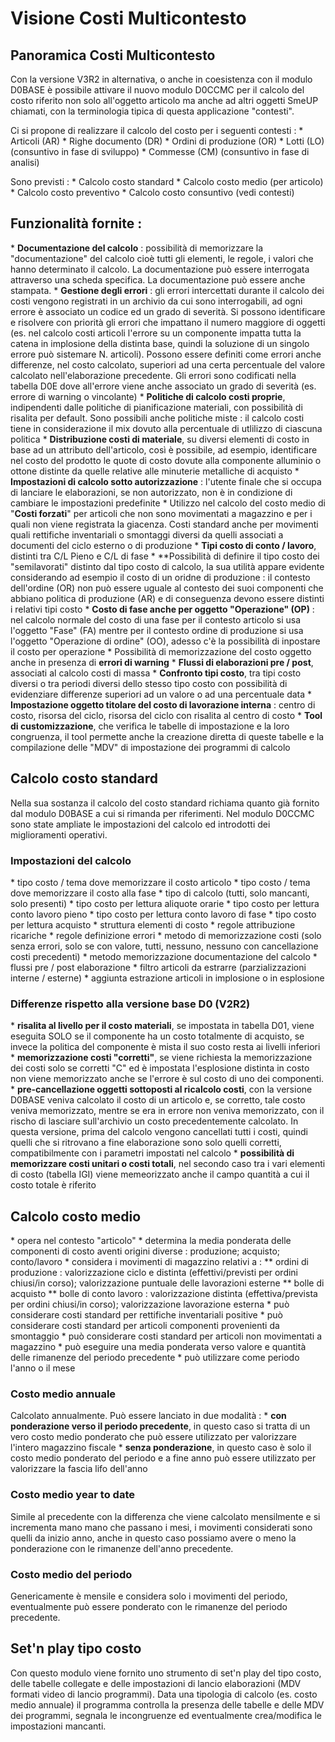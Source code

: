 # Visione Costi Multicontesto
## Panoramica Costi Multicontesto
Con la versione V3R2 in alternativa, o anche in coesistenza con il modulo D0BASE è possibile attivare il nuovo modulo D0CCMC per il calcolo del costo riferito non solo all'oggetto articolo ma anche ad altri oggetti SmeUP chiamati, con la terminologia tipica di questa applicazione "contesti".

Ci si propone di realizzare il calcolo del costo per i seguenti contesti : 
\* Articoli (AR)
\* Righe documento (DR)
\* Ordini di produzione (OR)
\* Lotti (LO) (consuntivo in fase di sviluppo)
\* Commesse (CM) (consuntivo in fase di analisi)

Sono previsti : 
\* Calcolo costo standard
\* Calcolo costo medio (per articolo)
\* Calcolo costo preventivo
\* Calcolo costo consuntivo (vedi contesti)

## Funzionalità fornite : 
\* **Documentazione del calcolo** :  possibilità di memorizzare la "documentazione" del calcolo cioè tutti gli elementi, le regole, i valori che hanno determinato il calcolo. La documentazione può essere interrogata attraverso una scheda specifica. La documentazione può essere anche stampata.
\* **Gestione degli errori** :  gli errori intercettati durante il calcolo dei costi vengono registrati in un archivio da cui sono interrogabili, ad ogni errore è associato un codice ed un grado di severità. Si possono identificare e risolvere con priorità gli errori che impattano il numero maggiore di oggetti (es. nel calcolo costi articoli l'errore su un componente impatta tutta la catena in implosione della distinta base, quindi la soluzione di un singolo errore può sistemare N. articoli). Possono essere definiti come errori anche differenze, nel costo calcolato, superiori ad una certa percentuale del valore calcolato nell'elaborazione precedente. Gli errori sono codificati nella tabella D0E dove all'errore viene anche associato un grado di severità (es. errore di warning o vincolante)
\* **Politiche di calcolo costi proprie**, indipendenti dalle politiche di pianificazione materiali, con possibilità di risalita per default. Sono possibili anche politiche miste :  il calcolo costi tiene in considerazione il mix dovuto alla percentuale di utlilizzo di ciascuna politica
\* **Distribuzione costi di materiale**, su diversi elementi di costo in base ad un attributo dell'articolo, così è possibile, ad esempio, identificare nel costo del prodotto le quote di costo dovute alla componente alluminio o ottone distinte da quelle relative alle minuterie metalliche di acquisto
\* **Impostazioni di calcolo sotto autorizzazione** :  l'utente finale che si occupa di lanciare le elaborazioni, se non autorizzato, non è in condizione di cambiare le impostazioni predefinite
\* Utilizzo nel calcolo del costo medio di "**Costi forzati**" per articoli che non sono movimentati a magazzino e per i quali non viene registrata la giacenza. Costi standard anche per movimenti quali rettifiche inventariali o smontaggi diversi da quelli associati a documenti del ciclo esterno o di produzione
\* **Tipi costo di conto / lavoro**, distinti tra C/L Pieno e C/L di fase
\* **Possibilità di definire il tipo costo dei "semilavorati" distinto dal tipo costo di calcolo,  la sua utilità appare evidente considerando ad esempio il costo di un oridne di produzione :  il contesto dell'ordine (OR) non può essere uguale al contesto dei suoi componenti che abbiano politica di produzione (AR) e di conseguenza devono essere distinti i relativi tipi costo
\* **Costo di fase anche per oggetto "Operazione" (OP)** :  nel calcolo normale del costo di una fase per il contesto articolo si usa l'oggetto "Fase" (FA) mentre per il contesto ordine di produzione si usa l'oggetto "Operazione di ordine" (OO), adesso c'è la possibilità di inpostare il costo per operazione
\* Possibilità di memorizzazione del costo oggetto anche in presenza di **errori di warning**
\* **Flussi di elaborazioni pre / post**, associati al calcolo costi di massa
\* **Confronto tipi costo**, tra tipi costo diversi o tra periodi diversi dello stesso tipo costo con possibilità di evidenziare differenze superiori ad un valore o ad una percentuale data
\* **Impostazione oggetto titolare del costo di lavorazione interna** :  centro di costo, risorsa del ciclo, risorsa del ciclo con risalita al centro di costo
\* **Tool di customizzazione**, che verifica le tabelle di impostazione e la loro congruenza, il tool permette anche la creazione diretta di queste tabelle e la compilazione delle "MDV" di impostazione dei programmi di calcolo

## Calcolo costo standard
Nella sua sostanza il calcolo del costo standard richiama quanto già fornito dal modulo D0BASE a cui si rimanda per riferimenti. Nel modulo D0CCMC sono state ampliate le impostazioni del calcolo ed introdotti dei miglioramenti operativi.

### Impostazioni del calcolo
\* tipo costo / tema dove memorizzare il costo articolo
\* tipo costo / tema dove memorizzare il costo alla fase
\* tipo di calcolo (tutti, solo mancanti, solo presenti)
\* tipo costo per lettura aliquote orarie
\* tipo costo per lettura conto lavoro pieno
\* tipo costo per lettura conto lavoro di fase
\* tipo costo per lettura acquisto
\* struttura elementi di costo
\* regole attribuzione ricariche
\* regole definizione errori
\* metodo di memorizzazione costi (solo senza errori, solo se con valore, tutti, nessuno, nessuno con cancellazione costi precedenti)
\* metodo memorizzazione documentazione del calcolo
\* flussi pre / post elaborazione
\* filtro articoli da estrarre (parzializzazioni interne / esterne)
\* aggiunta estrazione articoli in implosione o in esplosione

### Differenze rispetto alla versione base D0 (V2R2)
\* **risalita al livello per il costo materiali**, se impostata in tabella D01, viene eseguita SOLO se il componente ha un costo totalmente di acquisto, se invece la politica del componente è mista il suo costo resta ai livelli inferiori
\* **memorizzazione costi "corretti"**, se viene richiesta la memorizzazione dei costi solo se corretti "C" ed è impostata l'esplosione distinta in costo non viene memorizzato anche se l'errore è sul costo di uno dei componenti.
\* **pre-cancellazione oggetti sottoposti al ricalcolo costi**, con la versione D0BASE veniva calcolato il costo di un articolo e, se corretto, tale costo veniva memorizzato, mentre se era in errore non veniva memorizzato, con il rischo di lasciare sull'archivio un costo precedentemente calcolato.
In questa versione, prima del calcolo vengono cancellati tutti i costi, quindi quelli che si ritrovano a fine elaborazione sono solo quelli corretti, compatibilmente con i parametri impostati nel calcolo
\* **possibilità di memorizzare costi unitari o costi totali**, nel secondo caso tra i vari elementi di costo (tabella IGI) viene memeorizzato anche il campo quantità a cui il costo totale è riferito



## Calcolo costo medio
\* opera nel contesto "articolo"
\* determina la media ponderata delle componenti di costo aventi origini diverse :  produzione; acquisto; conto/lavoro
\* considera i movimenti di magazzino relativi a : 
\*\* ordini di produzione :   valorizzazione ciclo e distinta (effettivi/previsti per ordini chiusi/in corso); valorizzazione puntuale delle lavorazioni esterne
\*\* bolle di acquisto
\*\* bolle di conto lavoro :  valorizzazione distinta (effettiva/prevista per ordini chiusi/in corso); valorizzazione lavorazione esterna
\* può considerare costi standard per rettifiche inventariali positive
\* può considerare costi standard per articoli componenti provenienti da smontaggio
\* può considerare costi standard per articoli non movimentati a magazzino
\* può eseguire una media ponderata verso valore e quantità delle rimanenze del periodo precedente
\* può utilizzare come periodo l'anno o il mese

### Costo medio annuale
Calcolato annualmente. Può essere lanciato in due modalità : 
\* **con ponderazione verso il periodo precedente**, in questo caso si tratta di un vero costo medio ponderato che può essere utilizzato per valorizzare l'intero magazzino fiscale
\* **senza ponderazione**, in questo caso è solo il costo medio ponderato del periodo e a fine anno può essere utilizzato per valorizzare la fascia lifo dell'anno

### Costo medio year to date
Simile al precedente con la differenza che viene calcolato mensilmente  e si incrementa mano mano che passano i mesi, i movimenti considerati sono quelli da inizio anno, anche in questo caso possiamo avere o meno la ponderazione con le rimanenze dell'anno precedente.

### Costo medio del periodo
Genericamente è mensile e considera solo i movimenti del periodo, eventualmente può essere ponderato con le rimanenze del periodo precedente.

## Set'n play tipo costo
Con questo modulo viene fornito uno strumento di set'n play del tipo costo, delle tabelle collegate e delle impostazioni di lancio elaborazioni (MDV formati video di lancio programmi).
Data una tipologia di calcolo (es. costo medio annuale) il programma controlla la presenza delle tabelle e delle MDV dei programmi, segnala  le incongruenze ed eventualmente crea/modifica le impostazioni mancanti.
